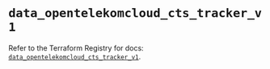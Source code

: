 # `data_opentelekomcloud_cts_tracker_v1`

Refer to the Terraform Registry for docs: [`data_opentelekomcloud_cts_tracker_v1`](https://registry.terraform.io/providers/opentelekomcloud/opentelekomcloud/1.36.42/docs/data-sources/cts_tracker_v1).
